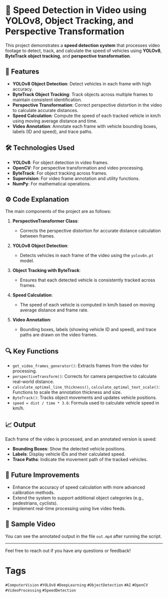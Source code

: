 # 🚗 Speed Detection in Video using YOLOv8, Object Tracking, and Perspective Transformation

This project demonstrates a **speed detection system** that processes video footage to detect, track, and calculate the speed of vehicles using **YOLOv8**, **ByteTrack object tracking**, and **perspective transformation**.

## 🚀 Features

- **YOLOv8 Object Detection**: Detect vehicles in each frame with high accuracy.
- **ByteTrack Object Tracking**: Track objects across multiple frames to maintain consistent identification.
- **Perspective Transformation**: Correct perspective distortion in the video to calculate accurate distances.
- **Speed Calculation**: Compute the speed of each tracked vehicle in km/h using moving average distance and time.
- **Video Annotation**: Annotate each frame with vehicle bounding boxes, labels (ID and speed), and trace paths.

## 🛠️ Technologies Used

- **YOLOv8**: For object detection in video frames.
- **OpenCV**: For perspective transformation and video processing.
- **ByteTrack**: For object tracking across frames.
- **Supervision**: For video frame annotation and utility functions.
- **NumPy**: For mathematical operations.


## ⚙️ Code Explanation

The main components of the project are as follows:

1. **PerspectiveTransformer Class**: 
   - Corrects the perspective distortion for accurate distance calculation between frames.

2. **YOLOv8 Object Detection**:
   - Detects vehicles in each frame of the video using the `yolov8n.pt` model.

3. **Object Tracking with ByteTrack**:
   - Ensures that each detected vehicle is consistently tracked across frames.

4. **Speed Calculation**:
   - The speed of each vehicle is computed in km/h based on moving average distance and frame rate.

5. **Video Annotation**:
   - Bounding boxes, labels (showing vehicle ID and speed), and trace paths are drawn on the video frames.

## 🔍 Key Functions

- `get_video_frames_generator()`: Extracts frames from the video for processing.
- `perspectiveTransform()`: Corrects for camera perspective to calculate real-world distance.
- `calculate_optimal_line_thickness()`, `calculate_optimal_text_scale()`: Functions to scale the annotation thickness and size.
- `ByteTrack()`: Tracks object movements and updates vehicle positions.
- `speed = dist / time * 3.6`: Formula used to calculate vehicle speed in km/h.

## 📈 Output

Each frame of the video is processed, and an annotated version is saved:
- **Bounding Boxes**: Show the detected vehicle positions.
- **Labels**: Display vehicle IDs and their calculated speed.
- **Trace Paths**: Indicate the movement path of the tracked vehicles.

## 📝 Future Improvements

- Enhance the accuracy of speed calculation with more advanced calibration methods.
- Extend the system to support additional object categories (e.g., pedestrians, cyclists).
- Implement real-time processing using live video feeds.

## 🎥 Sample Video

You can see the annotated output in the file `out.mp4` after running the script.

---

Feel free to reach out if you have any questions or feedback!

# Tags
`#ComputerVision` `#YOLOv8` `#DeepLearning` `#ObjectDetection` `#AI` `#OpenCV` `#VideoProcessing` `#SpeedDetection`
